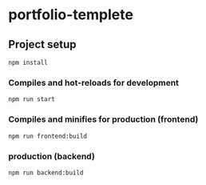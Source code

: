 # portfolio-templete


## Project setup
```
npm install
```

### Compiles and hot-reloads for development
```
npm run start
```

### Compiles and minifies for production (frontend)
```
npm run frontend:build
```

### production (backend)
```
npm run backend:build
